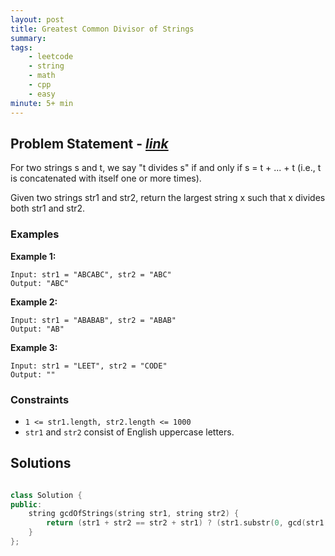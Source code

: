 ```yaml
---
layout: post
title: Greatest Common Divisor of Strings                       
summary:
tags:
    - leetcode
    - string
    - math
    - cpp
    - easy
minute: 5+ min
---
```


## Problem Statement - [*link*](https://leetcode.com/problems/greatest-common-divisor-of-strings/description/)  

For two strings s and t, we say "t divides s" if and only if s = t + ... + t (i.e., t is concatenated with itself one or more times).

Given two strings str1 and str2, return the largest string x such that x divides both str1 and str2.

### Examples


**Example 1:**   
```
Input: str1 = "ABCABC", str2 = "ABC"
Output: "ABC"
```

**Example 2:**   
```
Input: str1 = "ABABAB", str2 = "ABAB"
Output: "AB"
```

**Example 3:**   
```
Input: str1 = "LEET", str2 = "CODE"
Output: ""
```

### Constraints

+ `1 <= str1.length, str2.length <= 1000`
+ `str1` and `str2` consist of English uppercase letters.

## Solutions

```cpp

class Solution {
public:
    string gcdOfStrings(string str1, string str2) {
        return (str1 + str2 == str2 + str1) ? (str1.substr(0, gcd(str1.length(), str2.length()))) : "";
    }
};

```

